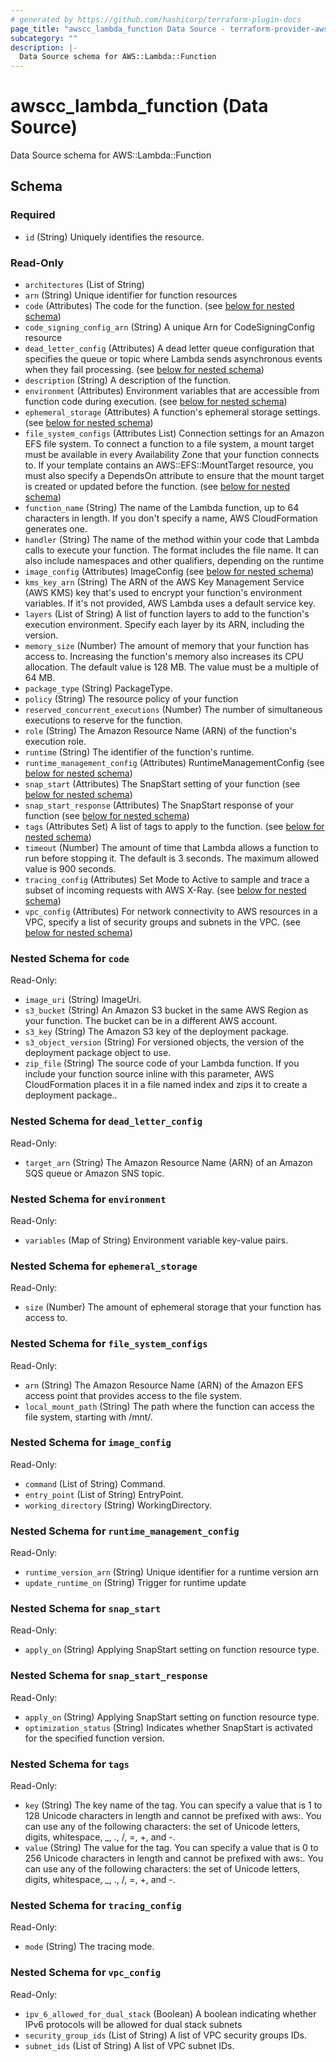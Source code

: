 ```yaml
---
# generated by https://github.com/hashicorp/terraform-plugin-docs
page_title: "awscc_lambda_function Data Source - terraform-provider-awscc"
subcategory: ""
description: |-
  Data Source schema for AWS::Lambda::Function
---
```


# awscc_lambda_function (Data Source)

Data Source schema for AWS::Lambda::Function



<!-- schema generated by tfplugindocs -->
## Schema

### Required

- `id` (String) Uniquely identifies the resource.

### Read-Only

- `architectures` (List of String)
- `arn` (String) Unique identifier for function resources
- `code` (Attributes) The code for the function. (see [below for nested schema](#nestedatt--code))
- `code_signing_config_arn` (String) A unique Arn for CodeSigningConfig resource
- `dead_letter_config` (Attributes) A dead letter queue configuration that specifies the queue or topic where Lambda sends asynchronous events when they fail processing. (see [below for nested schema](#nestedatt--dead_letter_config))
- `description` (String) A description of the function.
- `environment` (Attributes) Environment variables that are accessible from function code during execution. (see [below for nested schema](#nestedatt--environment))
- `ephemeral_storage` (Attributes) A function's ephemeral storage settings. (see [below for nested schema](#nestedatt--ephemeral_storage))
- `file_system_configs` (Attributes List) Connection settings for an Amazon EFS file system. To connect a function to a file system, a mount target must be available in every Availability Zone that your function connects to. If your template contains an AWS::EFS::MountTarget resource, you must also specify a DependsOn attribute to ensure that the mount target is created or updated before the function. (see [below for nested schema](#nestedatt--file_system_configs))
- `function_name` (String) The name of the Lambda function, up to 64 characters in length. If you don't specify a name, AWS CloudFormation generates one.
- `handler` (String) The name of the method within your code that Lambda calls to execute your function. The format includes the file name. It can also include namespaces and other qualifiers, depending on the runtime
- `image_config` (Attributes) ImageConfig (see [below for nested schema](#nestedatt--image_config))
- `kms_key_arn` (String) The ARN of the AWS Key Management Service (AWS KMS) key that's used to encrypt your function's environment variables. If it's not provided, AWS Lambda uses a default service key.
- `layers` (List of String) A list of function layers to add to the function's execution environment. Specify each layer by its ARN, including the version.
- `memory_size` (Number) The amount of memory that your function has access to. Increasing the function's memory also increases its CPU allocation. The default value is 128 MB. The value must be a multiple of 64 MB.
- `package_type` (String) PackageType.
- `policy` (String) The resource policy of your function
- `reserved_concurrent_executions` (Number) The number of simultaneous executions to reserve for the function.
- `role` (String) The Amazon Resource Name (ARN) of the function's execution role.
- `runtime` (String) The identifier of the function's runtime.
- `runtime_management_config` (Attributes) RuntimeManagementConfig (see [below for nested schema](#nestedatt--runtime_management_config))
- `snap_start` (Attributes) The SnapStart setting of your function (see [below for nested schema](#nestedatt--snap_start))
- `snap_start_response` (Attributes) The SnapStart response of your function (see [below for nested schema](#nestedatt--snap_start_response))
- `tags` (Attributes Set) A list of tags to apply to the function. (see [below for nested schema](#nestedatt--tags))
- `timeout` (Number) The amount of time that Lambda allows a function to run before stopping it. The default is 3 seconds. The maximum allowed value is 900 seconds.
- `tracing_config` (Attributes) Set Mode to Active to sample and trace a subset of incoming requests with AWS X-Ray. (see [below for nested schema](#nestedatt--tracing_config))
- `vpc_config` (Attributes) For network connectivity to AWS resources in a VPC, specify a list of security groups and subnets in the VPC. (see [below for nested schema](#nestedatt--vpc_config))

<a id="nestedatt--code"></a>
### Nested Schema for `code`

Read-Only:

- `image_uri` (String) ImageUri.
- `s3_bucket` (String) An Amazon S3 bucket in the same AWS Region as your function. The bucket can be in a different AWS account.
- `s3_key` (String) The Amazon S3 key of the deployment package.
- `s3_object_version` (String) For versioned objects, the version of the deployment package object to use.
- `zip_file` (String) The source code of your Lambda function. If you include your function source inline with this parameter, AWS CloudFormation places it in a file named index and zips it to create a deployment package..


<a id="nestedatt--dead_letter_config"></a>
### Nested Schema for `dead_letter_config`

Read-Only:

- `target_arn` (String) The Amazon Resource Name (ARN) of an Amazon SQS queue or Amazon SNS topic.


<a id="nestedatt--environment"></a>
### Nested Schema for `environment`

Read-Only:

- `variables` (Map of String) Environment variable key-value pairs.


<a id="nestedatt--ephemeral_storage"></a>
### Nested Schema for `ephemeral_storage`

Read-Only:

- `size` (Number) The amount of ephemeral storage that your function has access to.


<a id="nestedatt--file_system_configs"></a>
### Nested Schema for `file_system_configs`

Read-Only:

- `arn` (String) The Amazon Resource Name (ARN) of the Amazon EFS access point that provides access to the file system.
- `local_mount_path` (String) The path where the function can access the file system, starting with /mnt/.


<a id="nestedatt--image_config"></a>
### Nested Schema for `image_config`

Read-Only:

- `command` (List of String) Command.
- `entry_point` (List of String) EntryPoint.
- `working_directory` (String) WorkingDirectory.


<a id="nestedatt--runtime_management_config"></a>
### Nested Schema for `runtime_management_config`

Read-Only:

- `runtime_version_arn` (String) Unique identifier for a runtime version arn
- `update_runtime_on` (String) Trigger for runtime update


<a id="nestedatt--snap_start"></a>
### Nested Schema for `snap_start`

Read-Only:

- `apply_on` (String) Applying SnapStart setting on function resource type.


<a id="nestedatt--snap_start_response"></a>
### Nested Schema for `snap_start_response`

Read-Only:

- `apply_on` (String) Applying SnapStart setting on function resource type.
- `optimization_status` (String) Indicates whether SnapStart is activated for the specified function version.


<a id="nestedatt--tags"></a>
### Nested Schema for `tags`

Read-Only:

- `key` (String) The key name of the tag. You can specify a value that is 1 to 128 Unicode characters in length and cannot be prefixed with aws:. You can use any of the following characters: the set of Unicode letters, digits, whitespace, _, ., /, =, +, and -.
- `value` (String) The value for the tag. You can specify a value that is 0 to 256 Unicode characters in length and cannot be prefixed with aws:. You can use any of the following characters: the set of Unicode letters, digits, whitespace, _, ., /, =, +, and -.


<a id="nestedatt--tracing_config"></a>
### Nested Schema for `tracing_config`

Read-Only:

- `mode` (String) The tracing mode.


<a id="nestedatt--vpc_config"></a>
### Nested Schema for `vpc_config`

Read-Only:

- `ipv_6_allowed_for_dual_stack` (Boolean) A boolean indicating whether IPv6 protocols will be allowed for dual stack subnets
- `security_group_ids` (List of String) A list of VPC security groups IDs.
- `subnet_ids` (List of String) A list of VPC subnet IDs.
